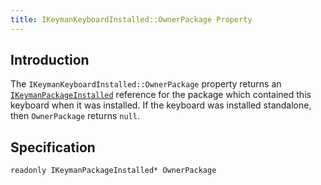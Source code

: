 ```yaml
---
title: IKeymanKeyboardInstalled::OwnerPackage Property
---
```


## Introduction

The `IKeymanKeyboardInstalled::OwnerPackage` property returns an
[`IKeymanPackageInstalled`](../IKeymanPackageInstalled) reference for
the package which contained this keyboard when it was installed. If the
keyboard was installed standalone, then `OwnerPackage` returns `null`.

## Specification

``` clike
readonly IKeymanPackageInstalled* OwnerPackage
```
